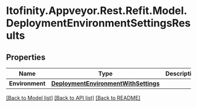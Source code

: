# Itofinity.Appveyor.Rest.Refit.Model.DeploymentEnvironmentSettingsResults
## Properties

Name | Type | Description | Notes
------------ | ------------- | ------------- | -------------
**Environment** | [**DeploymentEnvironmentWithSettings**](DeploymentEnvironmentWithSettings.md) |  | [optional] 

[[Back to Model list]](../README.md#documentation-for-models) [[Back to API list]](../README.md#documentation-for-api-endpoints) [[Back to README]](../README.md)

